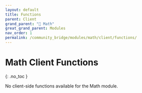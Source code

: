 ```yaml
---
layout: default
title: Functions
parent: Client
grand_parent: "🔢 Math"
great_grand_parent: Modules
nav_order: 1
permalink: /community_bridge/modules/math/client/functions/
---
```


# Math Client Functions
{: .no_toc }

No client-side functions available for the Math module.